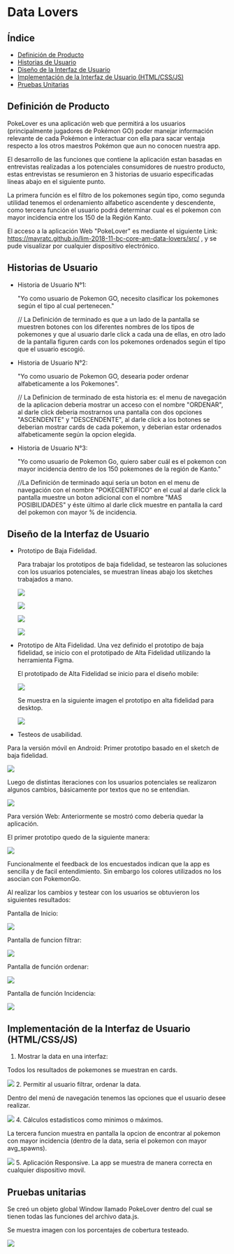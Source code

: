 # Data Lovers

## Índice

* [Definición de Producto](#Definición-de-Producto)
* [Historias de Usuario](#Historias-de-Usuario)
* [Diseño de la Interfaz de Usuario](#Diseño-de-la-Interfaz-de-Usuario)
* [Implementación de la Interfaz de Usuario (HTML/CSS/JS)](#Implementación-de-la-Interfaz-de-Usuario-(HTML/CSS/JS))
* [Pruebas Unitarias](#Pruebas-Unitarias)

## Definición de Producto

PokeLover es una aplicación web que permitirá a los usuarios (principalmente jugadores de Pokémon GO) poder manejar información relevante de cada Pokémon e interactuar con ella para sacar ventaja respecto a los otros maestros Pokémon que aun no conocen nuestra app.

El desarrollo de las funciones que contiene la aplicación estan basadas en entrevistas realizadas a los potenciales consumidores de nuestro producto, estas entrevistas se resumieron en 3 historias de usuario especificadas líneas abajo en el siguiente punto.

La primera función es el filtro de los pokemones según tipo, como segunda utilidad tenemos el ordenamiento alfabetico ascendente y descendente, como tercera función el usuario podrá determinar cual es el pokemon con mayor incidencia entre los 150 de la Región Kanto.

El acceso a la aplicación Web "PokeLover" es mediante el siguiente Link: https://mayratc.github.io/lim-2018-11-bc-core-am-data-lovers/src/ , y se pude visualizar por cualquier dispositivo electrónico.

## Historias de Usuario
- Historia de Usuario N°1:

  "Yo como usuario de Pokemon GO, necesito clasificar los pokemones según el tipo al cual pertenecen."

  // La Definición de terminado es que a un lado de la pantalla se muestren botones con los diferentes nombres de los tipos de pokemones y que al usuario darle click a cada una de ellas, en otro lado de la pantalla figuren cards con los pokemones ordenados según el tipo que el usuario escogió.
- Historia de Usuario N°2:

  "Yo como usuario de Pokemon GO, desearia poder ordenar alfabeticamente a los Pokemones".

  // La Definicion de terminado de esta historia es: el menu de navegación de la aplicacion deberia mostrar un acceso con el nombre "ORDENAR", al darle click deberia mostrarnos una pantalla con dos opciones "ASCENDENTE" y "DESCENDENTE", al darle click a los botones se deberian mostrar cards de cada pokemon, y deberian estar ordenados alfabeticamente según la opcion elegida.

- Historia de Usuario N°3:

  "Yo como usuario de Pokemon Go, quiero saber cuál es el pokemon con mayor incidencia dentro de los 150 pokemones de la región de Kanto."

  //La Definición de terminado aqui seria un boton en el menu de navegación con el nombre "POKECIENTIFICO" en el cual al darle click la pantalla muestre un boton adicional con el nombre "MAS POSIBILIDADES" y éste último al darle click muestre en pantalla la card del pokemon con mayor % de incidencia.

## Diseño de la Interfaz de Usuario
- Prototipo de Baja Fidelidad.

  Para trabajar los prototipos de baja fidelidad, se testearon las soluciones con los usuarios potenciales, se muestran líneas abajo los sketches trabajados a mano.

  ![](imgReadme/baj1.jpg)

  ![](imgReadme/baj2.jpg)

  ![](imgReadme/baj3.jpg)

  ![](imgReadme/baj4.jpg)

- Prototipo de Alta Fidelidad.
  Una vez definido el prototipo de baja fidelidad, se inicio con el prototipado de Alta Fidelidad utilizando la herramienta Figma.

  El prototipado de Alta Fidelidad se inicio para el diseño mobile:

  ![](imgReadme/android.jpg)

  Se muestra en la siguiente imagen el prototipo en alta fidelidad para desktop.

  ![](imgReadme/web.jpg)


- Testeos de usabilidad.

Para la versión móvil en Android: Primer prototipo basado en el sketch de baja fidelidad.

![](imgReadme/poke.jpg)

Luego de distintas iteraciones con los usuarios potenciales se  realizaron algunos cambios, básicamente por textos que no se entendían.  

![](imgReadme/pokeAndroid2.jpg)

Para versión Web:
Anteriormente se mostró como deberia quedar la aplicación.

El primer prototipo quedo de la siguiente manera:

![](imgReadme/primerpProto.jpg)

Funcionalmente el feedback de los encuestados indican que la app es sencilla y de facil entendimiento. Sin embargo los colores utilizados no los asocian con PokemonGo.

Al realizar los cambios y testear con los usuarios se obtuvieron los siguientes resultados:

Pantalla de Inicio:

![](imgReadme/webactual1.jpg)

Pantalla de funcion filtrar:

![](imgReadme/webactual2.jpg)

Pantalla de función ordenar:

![](imgReadme/webactual3.jpg)

Pantalla de función Incidencia:

![](imgReadme/webactual4.jpg)

## Implementación de la Interfaz de Usuario (HTML/CSS/JS)

1. Mostrar la data en una interfaz:

  Todos los resultados de pokemones se muestran en cards.

  ![](imgReadme/card.jpg)
2. Permitir al usuario filtrar, ordenar la data.

  Dentro del menú de navegación tenemos las opciones que el usuario desee realizar.

  ![](imgReadme/nav.jpg)
4. Cálculos estadisticos como minimos o máximos.

  La tercera funcion muestra en pantalla la opcion de encontrar al pokemon con mayor incidencia (dentro de la data, seria el pokemon con mayor avg_spawns).

  ![](imgReadme/inside.jpg)
5. Aplicación Responsive.
  La app se muestra de manera correcta en cualquier dispositivo movil.

## Pruebas unitarias
Se creó un objeto global Window llamado PokeLover dentro del cual se tienen todas las funciones del archivo data.js.

Se muestra imagen con los porcentajes de cobertura testeado.

![](imgReadme/testing.jpg)
